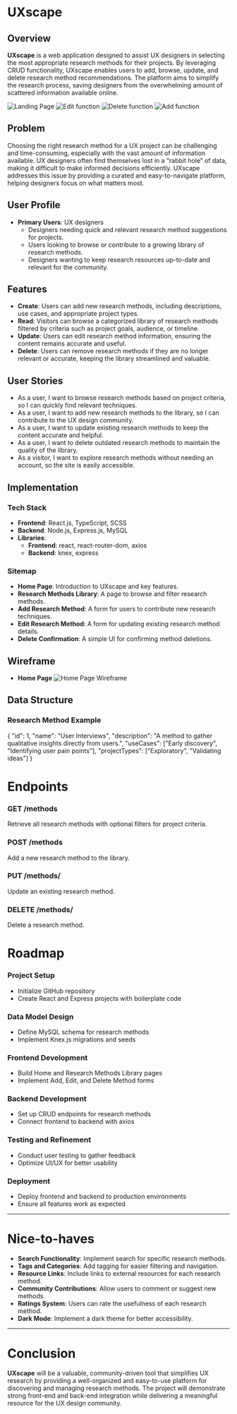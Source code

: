# UXscape

## Overview

**UXscape** is a web application designed to assist UX designers in selecting the most appropriate research methods for their projects. By leveraging CRUD functionality, UXscape enables users to add, browse, update, and delete research method recommendations. The platform aims to simplify the research process, saving designers from the overwhelming amount of scattered information available online.

![Landing Page](/src/assets/uxscape.jpg)
![Edit function](/src/assets/edit_function.png)
![Delete function](/src/assets/delete_function.png)
![Add function](/src/assets/add_function.png)


## Problem

Choosing the right research method for a UX project can be challenging and time-consuming, especially with the vast amount of information available. UX designers often find themselves lost in a “rabbit hole” of data, making it difficult to make informed decisions efficiently. UXscape addresses this issue by providing a curated and easy-to-navigate platform, helping designers focus on what matters most.

## User Profile

- **Primary Users**: UX designers
  - Designers needing quick and relevant research method suggestions for projects.
  - Users looking to browse or contribute to a growing library of research methods.
  - Designers wanting to keep research resources up-to-date and relevant for the community.

## Features

- **Create**: Users can add new research methods, including descriptions, use cases, and appropriate project types.
- **Read**: Visitors can browse a categorized library of research methods filtered by criteria such as project goals, audience, or timeline.
- **Update**: Users can edit research method information, ensuring the content remains accurate and useful.
- **Delete**: Users can remove research methods if they are no longer relevant or accurate, keeping the library streamlined and valuable.

## User Stories

- As a user, I want to browse research methods based on project criteria, so I can quickly find relevant techniques.
- As a user, I want to add new research methods to the library, so I can contribute to the UX design community.
- As a user, I want to update existing research methods to keep the content accurate and helpful.
- As a user, I want to delete outdated research methods to maintain the quality of the library.
- As a visitor, I want to explore research methods without needing an account, so the site is easily accessible.

## Implementation

### Tech Stack

- **Frontend**: React.js, TypeScript, SCSS
- **Backend**: Node.js, Express.js, MySQL
- **Libraries**:
  - **Frontend**: react, react-router-dom, axios
  - **Backend**: knex, express


### Sitemap

- **Home Page**: Introduction to UXscape and key features.
- **Research Methods Library**: A page to browse and filter research methods.
- **Add Research Method**: A form for users to contribute new research techniques.
- **Edit Research Method**: A form for updating existing research method details.
- **Delete Confirmation**: A simple UI for confirming method deletions.

## Wireframe

- **Home Page**
![Home Page Wireframe](/src/assets/home.png)

## Data Structure

### Research Method Example
{
  "id": 1,
  "name": "User Interviews",
  "description": "A method to gather qualitative insights directly from users.",
  "useCases": ["Early discovery", "Identifying user pain points"],
  "projectTypes": ["Exploratory", "Validating ideas"]
}

# Endpoints

### GET /methods
Retrieve all research methods with optional filters for project criteria.

### POST /methods
Add a new research method to the library.

### PUT /methods/
Update an existing research method.

### DELETE /methods/
Delete a research method.


# Roadmap

### Project Setup
- Initialize GitHub repository
- Create React and Express projects with boilerplate code

### Data Model Design
- Define MySQL schema for research methods
- Implement Knex.js migrations and seeds

### Frontend Development
- Build Home and Research Methods Library pages
- Implement Add, Edit, and Delete Method forms

### Backend Development
- Set up CRUD endpoints for research methods
- Connect frontend to backend with axios

### Testing and Refinement
- Conduct user testing to gather feedback
- Optimize UI/UX for better usability

### Deployment
- Deploy frontend and backend to production environments
- Ensure all features work as expected

---

# Nice-to-haves
- **Search Functionality**: Implement search for specific research methods.
- **Tags and Categories**: Add tagging for easier filtering and navigation.
- **Resource Links**: Include links to external resources for each research method.
- **Community Contributions**: Allow users to comment or suggest new methods.
- **Ratings System**: Users can rate the usefulness of each research method.
- **Dark Mode**: Implement a dark theme for better accessibility.

---

# Conclusion
**UXscape** will be a valuable, community-driven tool that simplifies UX research by providing a well-organized and easy-to-use platform for discovering and managing research methods. The project will demonstrate strong front-end and back-end integration while delivering a meaningful resource for the UX design community.

